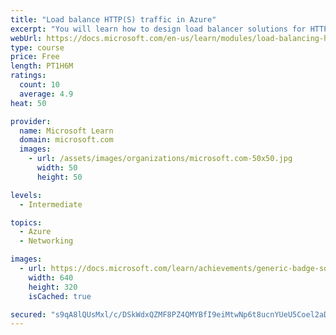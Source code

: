 ```yaml
---
title: "Load balance HTTP(S) traffic in Azure"
excerpt: "You will learn how to design load balancer solutions for HTTP(S) traffic and how to implement Azure Application gateway and Azure Front Door."
webUrl: https://docs.microsoft.com/en-us/learn/modules/load-balancing-https-traffic-azure/
type: course
price: Free
length: PT1H6M
ratings:
  count: 10
  average: 4.9
heat: 50

provider:
  name: Microsoft Learn
  domain: microsoft.com
  images:
    - url: /assets/images/organizations/microsoft.com-50x50.jpg
      width: 50
      height: 50

levels:
  - Intermediate

topics:
  - Azure
  - Networking

images:
  - url: https://docs.microsoft.com/learn/achievements/generic-badge-social.png
    width: 640
    height: 320
    isCached: true

secured: "s9qA8lQUsMxl/c/DSkWdxQZMF8PZ4QMYBfI9eiMtwNp6t8ucnYUeU5Coel2aD51BYLljmpPz6ct2Ukxq1l2k2WtMKzP0bsGWjlnHTs2QfLYY76Rfop18Ui5PnHRNnLjRKK4n7cWCg55gghyEqgcQQWnj7c6cq0s6O3bz1v3WdPSbTdMqk5rnnn8B8mlKQcDyKIHpY1/hplFrAfHJHRR7ACApWTiwWQv+LHJLpJSZ7jGbU4a3CrBdxL7763dLmeasDZrXpZxzXm5temHSeLZlO2RK6r2Jwcf//Je9uMbtVYkPS6DxF1ATMINMBJ6ob/fatPoJmLOLLOk3BDxTWAVh2LEn4dJMaluQTR8QjMmiZv0gbUMDhG82f4xxlygJiaMqySP+cEltYpmXVL8pYtb/PIV/dmRhINCy0mDHd5FTYfg=;BfTgN4WD3abxeRWtDSRLag=="
---
```


